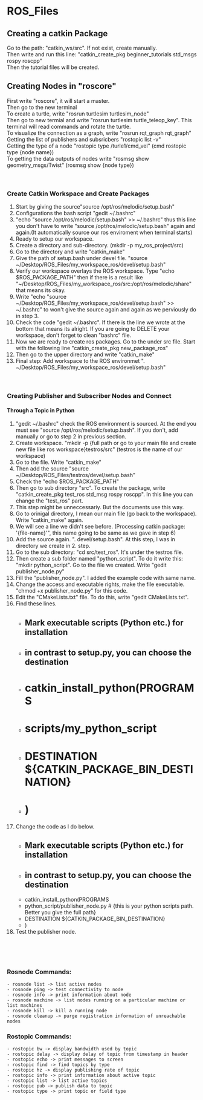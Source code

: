 # ROS_Files

## Creating a catkin Package
Go to the path: "catkin_ws/src". If not exist, create manually.<br>
Then write and run this line: "catkin_create_pkg beginner_tutorials std_msgs rospy roscpp"<br>
Then the tutorial files will be created.<br>

## Creating Nodes in "roscore"
First write "roscore", it will start a master.<br>
Then go to the new terminal<br>
To create a turtle, write "rosrun turtlesim turtlesim_node"<br>
Then go to new termial and write "rosrun turtlesim turtle_teleop_key". This terminal will read commands and rotate the turtle.<br>
To visualize the connection as a graph, write "rosrun rqt_graph rqt_graph"<br>
Getting the list of publishers and subsricbers "rostopic list -v"<br>
Getting the type of a node "rostopic type /turle1/cmd_vel" (cmd rostopic type {node name})<br>
To getting the data outputs of nodes write "rosmsg show geometry_msgs/Twist" (rosmsg show {node type})<br><br><br>

### Create Catkin Workspace and Create Packages
1. Start by giving the source"source /opt/ros/melodic/setup.bash"
2. Configurations the bash script "gedit ~/.bashrc"
3. "echo "source /opt/ros/melodic/setup.bash" >> ~/.bashrc" thus this line you don't have to write "source /opt/ros/melodic/setup.bash" again and again.(It automatically source our ros enviroment when terminal starts)
4. Ready to setup our workspace.
5. Create a directory and sub-directory. (mkdir -p my_ros_project/src)
6. Go to the directory and write "catkin_make"
7. Give the path of setup.bash under devel file. "source ~/Desktop/ROS_Files/my_workspace_ros/devel/setup.bash"
8. Verify our workspace overlays the ROS workspace. Type "echo $ROS_PACKAGE_PATH" then if there is a result like "~/Desktop/ROS_Files/my_workspace_ros/src:/opt/ros/melodic/share" that means its okay.
9. Write "echo "source ~/Desktop/ROS_Files/my_workspace_ros/devel/setup.bash" >> ~/.bashrc" to won't give the source again and again as we perviously do in step 3.
10. Check the code "gedit ~/.bashrc". If there is the line we wrote at the bottom that means its alright. If you are going to DELETE your workspace, don't forget to clean "bashrc" file.
11. Now we are ready to create ros packages. Go to the under src file. Start with the following line "catkin_create_pkg new_package_ros"
12. Then go to the upper directory and write "catkin_make" 
13. Final step: Add workspace to the ROS environmet ". ~/Desktop/ROS_Files/my_workspace_ros/devel/setup.bash"
<br><br><br>
### Creating Publisher and Subscriber Nodes and Connect
#### Through a Topic in Python

1. "gedit ~/.bashrc" check the ROS environment is sourced. At the end you must see "source /opt/ros/melodic/setup.bash". If you don't, add manually or go to step 2 in previous section.
2. Create workspace. "mkdir -p {full path or go to your main file and create new file like ros workspace}testros/src" (testros is the name of our workspace)
3. Go to the file. Write "catkin_make"
4. Then add the source "source ~/Desktop/ROS_Files/testros/devel/setup.bash"
5. Check the "echo $ROS_PACKAGE_PATH"
6. Then go to sub directory "src". To create the package, write "catkin_create_pkg test_ros std_msg rospy roscpp". In this line you can change the "test_ros" part.
7. This step might be unneccessariy. But the documents use this way.
8. Go to orinigal directory, I mean our main file (go back to the workspace). Write "catkin_make" again.
9. We will see a line we didn't see before. (Processing catkin package: '{file-name}'", this name going to be same as we gave in step 6)
10. Add the source again. ". devel/setup.bash". At this step, I was in directory we create in 2. step.
11. Go to the sub directory: "cd src/test_ros". It's under the testros file.
12. Then create a sub folder named "python_script". To do it write this: "mkdir python_script". Go to the file we created. Write "gedit publisher_node.py"
13. Fill the "publisher_node.py". I added the example code with same name.
14. Change the access and executable rights, make the file executable. "chmod +x publisher_node.py" for this code.
15. Edit the "CMakeLists.txt" file. To do this, write "gedit CMakeLists.txt".
16. Find these lines.<br>
	- ## Mark executable scripts (Python etc.) for installation
	- ## in contrast to setup.py, you can choose the destination
	- # catkin_install_python(PROGRAMS
	- #   scripts/my_python_script
	- #   DESTINATION ${CATKIN_PACKAGE_BIN_DESTINATION}
	- # )
17. Change the code as I do below.<br>
	- ## Mark executable scripts (Python etc.) for installation
	- ## in contrast to setup.py, you can choose the destination
	- catkin_install_python(PROGRAMS
	-   python_script/publisher_node.py # {this is your python scripts path. Better you give the full path}
	-   DESTINATION ${CATKIN_PACKAGE_BIN_DESTINATION}
	- )
18. Test the publisher node.


<br><br><br>

### Rosnode Commands:
	- rosnode list -> list active nodes
	- rosnode ping -> test connectivity to node
	- rosnode info -> print information about node
	- rosnode machine -> list nodes running on a particular machine or list machines
	- rosnode kill -> kill a running node
	- rosnode cleanup -> purge registration information of unreachable nodes

### Rostopic Commands:
	- rostopic bw -> display bandwidth used by topic
	- rostopic delay -> display delay of topic from timestamp in header
	- rostopic echo -> print messages to screen
	- rostopic find -> find topics by type
	- rostopic hz -> display publishing rate of topic
	- rostopic info -> print information about active topic
	- rostopic list -> list active topics
	- rostopic pub -> publish data to topic
	- rostopic type -> print topic or field type


